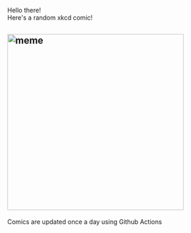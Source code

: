 Hello there! <br>Here's a random xkcd comic!<br>
## <img src="https://imgs.xkcd.com/comics/meta-analysis.png" alt="meme" width="400"/><br>
Comics are updated once a day using Github Actions